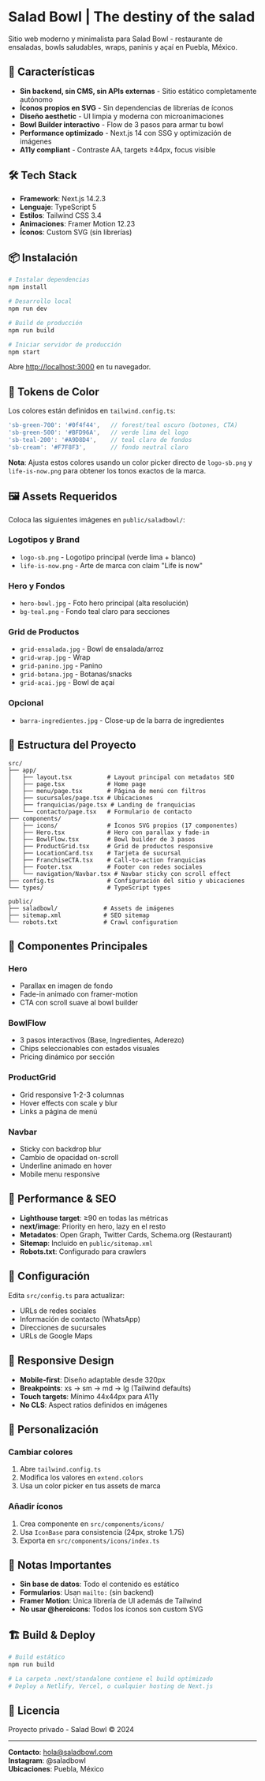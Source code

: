 # Salad Bowl | The destiny of the salad

Sitio web moderno y minimalista para Salad Bowl - restaurante de ensaladas, bowls saludables, wraps, paninis y açaí en Puebla, México.

## 🥗 Características

- **Sin backend, sin CMS, sin APIs externas** - Sitio estático completamente autónomo
- **Íconos propios en SVG** - Sin dependencias de librerías de íconos
- **Diseño aesthetic** - UI limpia y moderna con microanimaciones
- **Bowl Builder interactivo** - Flow de 3 pasos para armar tu bowl
- **Performance optimizado** - Next.js 14 con SSG y optimización de imágenes
- **A11y compliant** - Contraste AA, targets ≥44px, focus visible

## 🛠 Tech Stack

- **Framework**: Next.js 14.2.3
- **Lenguaje**: TypeScript 5
- **Estilos**: Tailwind CSS 3.4
- **Animaciones**: Framer Motion 12.23
- **Íconos**: Custom SVG (sin librerías)

## 📦 Instalación

```bash
# Instalar dependencias
npm install

# Desarrollo local
npm run dev

# Build de producción
npm run build

# Iniciar servidor de producción
npm start
```

Abre [http://localhost:3000](http://localhost:3000) en tu navegador.

## 🎨 Tokens de Color

Los colores están definidos en `tailwind.config.ts`:

```typescript
'sb-green-700': '#0f4f44',   // forest/teal oscuro (botones, CTA)
'sb-green-500': '#BFD96A',   // verde lima del logo
'sb-teal-200': '#A9D8D4',    // teal claro de fondos
'sb-cream': '#F7F8F3',       // fondo neutral claro
```

**Nota**: Ajusta estos colores usando un color picker directo de `logo-sb.png` y `life-is-now.png` para obtener los tonos exactos de la marca.

## 🖼 Assets Requeridos

Coloca las siguientes imágenes en `public/saladbowl/`:

### Logotipos y Brand
- `logo-sb.png` - Logotipo principal (verde lima + blanco)
- `life-is-now.png` - Arte de marca con claim "Life is now"

### Hero y Fondos
- `hero-bowl.jpg` - Foto hero principal (alta resolución)
- `bg-teal.png` - Fondo teal claro para secciones

### Grid de Productos
- `grid-ensalada.jpg` - Bowl de ensalada/arroz
- `grid-wrap.jpg` - Wrap
- `grid-panino.jpg` - Panino
- `grid-botana.jpg` - Botanas/snacks
- `grid-acai.jpg` - Bowl de açaí

### Opcional
- `barra-ingredientes.jpg` - Close-up de la barra de ingredientes

## 📁 Estructura del Proyecto

```
src/
├── app/
│   ├── layout.tsx          # Layout principal con metadatos SEO
│   ├── page.tsx            # Home page
│   ├── menu/page.tsx       # Página de menú con filtros
│   ├── sucursales/page.tsx # Ubicaciones
│   ├── franquicias/page.tsx # Landing de franquicias
│   └── contacto/page.tsx   # Formulario de contacto
├── components/
│   ├── icons/              # Íconos SVG propios (17 componentes)
│   ├── Hero.tsx            # Hero con parallax y fade-in
│   ├── BowlFlow.tsx        # Bowl builder de 3 pasos
│   ├── ProductGrid.tsx     # Grid de productos responsive
│   ├── LocationCard.tsx    # Tarjeta de sucursal
│   ├── FranchiseCTA.tsx    # Call-to-action franquicias
│   ├── Footer.tsx          # Footer con redes sociales
│   └── navigation/Navbar.tsx # Navbar sticky con scroll effect
├── config.ts               # Configuración del sitio y ubicaciones
└── types/                  # TypeScript types

public/
├── saladbowl/             # Assets de imágenes
├── sitemap.xml            # SEO sitemap
└── robots.txt             # Crawl configuration
```

## 🎯 Componentes Principales

### Hero
- Parallax en imagen de fondo
- Fade-in animado con framer-motion
- CTA con scroll suave al bowl builder

### BowlFlow
- 3 pasos interactivos (Base, Ingredientes, Aderezo)
- Chips seleccionables con estados visuales
- Pricing dinámico por sección

### ProductGrid
- Grid responsive 1-2-3 columnas
- Hover effects con scale y blur
- Links a página de menú

### Navbar
- Sticky con backdrop blur
- Cambio de opacidad on-scroll
- Underline animado en hover
- Mobile menu responsive

## 🚀 Performance & SEO

- **Lighthouse target**: ≥90 en todas las métricas
- **next/image**: Priority en hero, lazy en el resto
- **Metadatos**: Open Graph, Twitter Cards, Schema.org (Restaurant)
- **Sitemap**: Incluido en `public/sitemap.xml`
- **Robots.txt**: Configurado para crawlers

## 🔧 Configuración

Edita `src/config.ts` para actualizar:
- URLs de redes sociales
- Información de contacto (WhatsApp)
- Direcciones de sucursales
- URLs de Google Maps

## 📱 Responsive Design

- **Mobile-first**: Diseño adaptable desde 320px
- **Breakpoints**: xs → sm → md → lg (Tailwind defaults)
- **Touch targets**: Mínimo 44x44px para A11y
- **No CLS**: Aspect ratios definidos en imágenes

## 🎨 Personalización

### Cambiar colores
1. Abre `tailwind.config.ts`
2. Modifica los valores en `extend.colors`
3. Usa un color picker en tus assets de marca

### Añadir íconos
1. Crea componente en `src/components/icons/`
2. Usa `IconBase` para consistencia (24px, stroke 1.75)
3. Exporta en `src/components/icons/index.ts`

## 📝 Notas Importantes

- **Sin base de datos**: Todo el contenido es estático
- **Formularios**: Usan `mailto:` (sin backend)
- **Framer Motion**: Única librería de UI además de Tailwind
- **No usar @heroicons**: Todos los íconos son custom SVG

## 🏗 Build & Deploy

```bash
# Build estático
npm run build

# La carpeta .next/standalone contiene el build optimizado
# Deploy a Netlify, Vercel, o cualquier hosting de Next.js
```

## 📄 Licencia

Proyecto privado - Salad Bowl © 2024

---

**Contacto**: hola@saladbowl.com  
**Instagram**: @saladbowl  
**Ubicaciones**: Puebla, México
